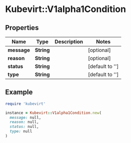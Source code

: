 # Kubevirt::V1alpha1Condition

## Properties

| Name | Type | Description | Notes |
| ---- | ---- | ----------- | ----- |
| **message** | **String** |  | [optional] |
| **reason** | **String** |  | [optional] |
| **status** | **String** |  | [default to &#39;&#39;] |
| **type** | **String** |  | [default to &#39;&#39;] |

## Example

```ruby
require 'kubevirt'

instance = Kubevirt::V1alpha1Condition.new(
  message: null,
  reason: null,
  status: null,
  type: null
)
```

